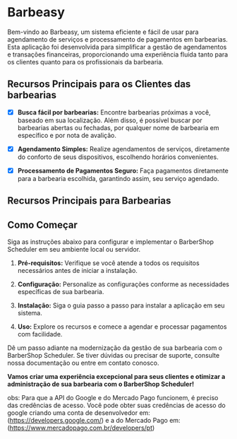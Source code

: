 # Barbeasy

Bem-vindo ao Barbeasy, um sistema eficiente e fácil de usar para agendamento de serviços e processamento de pagamentos em barbearias. Esta aplicação foi desenvolvida para simplificar a gestão de agendamentos e transações financeiras, proporcionando uma experiência fluida tanto para os clientes quanto para os profissionais da barbearia.

## Recursos Principais para os Clientes das barbearias
- [x] **Busca fácil por barbearias:** Encontre barbearias próximas a você, baseado em sua localização. Além disso, é possível buscar por barbearias abertas ou fechadas, por qualquer nome de barbearia em específico e por nota de avalição.

- [x] **Agendamento Simples:** Realize agendamentos de serviços, diretamente do conforto de seus dispositivos, escolhendo horários convenientes.

- [x] **Processamento de Pagamentos Seguro:** Faça pagamentos diretamente para a barbearia escolhida, garantindo assim, seu serviço agendado.

## Recursos Principais para Barbearias


## Como Começar

Siga as instruções abaixo para configurar e implementar o BarberShop Scheduler em seu ambiente local ou servidor.

1. **Pré-requisitos:** Verifique se você atende a todos os requisitos necessários antes de iniciar a instalação.

2. **Configuração:** Personalize as configurações conforme as necessidades específicas de sua barbearia.

3. **Instalação:** Siga o guia passo a passo para instalar a aplicação em seu sistema.

4. **Uso:** Explore os recursos e comece a agendar e processar pagamentos com facilidade.

Dê um passo adiante na modernização da gestão de sua barbearia com o BarberShop Scheduler. Se tiver dúvidas ou precisar de suporte, consulte nossa documentação ou entre em contato conosco.

**Vamos criar uma experiência excepcional para seus clientes e otimizar a administração de sua barbearia com o BarberShop Scheduler!**


obs: Para que a API do Google e do Mercado Pago funcionem, é preciso das credências de acesso. Você pode obter suas credências de acesso do google criando uma conta de desenvolvedor em: (https://developers.google.com/) e a do Mercado Pago em: (https://www.mercadopago.com.br/developers/pt)
